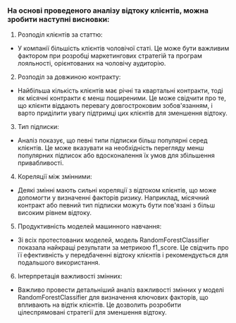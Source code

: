 ### На основі проведеного аналізу відтоку клієнтів, можна зробити наступні висновки:

1. Розподіл клієнтів за статтю:
 
  - У компанії більшість клієнтів чоловічої статі. Це може бути важливим фактором при розробці маркетингових стратегій та програм лояльності, орієнтованих на чоловічу аудиторію.
   
2. Розподіл за довжиною контракту:

  - Найбільша кількість клієнтів має річні та квартальні контракти, тоді як місячні контракти є менш поширеними. Це може свідчити про те, що клієнти віддають перевагу довгостроковим зобов'язанням, і варто приділити увагу підтримці цих клієнтів для зменшення відтоку.

3. Тип підписки:

  - Аналіз показує, що певні типи підписки більш популярні серед клієнтів. Це може вказувати на необхідність перегляду менш популярних підписок або вдосконалення їх умов для збільшення привабливості.

4. Кореляції між змінними:

  - Деякі змінні мають сильні кореляції з відтоком клієнтів, що може допомогти у визначенні факторів ризику. Наприклад, місячний контракт або певний тип підписки можуть бути пов'язані з більш високим рівнем відтоку.

5. Продуктивність моделей машинного навчання:

  - Зі всіх протестованих моделей, модель RandomForestClassifier показала найкращі результати за метрикою f1_score. Це свідчить про її ефективність у передбаченні відтоку клієнтів і рекомендується для подальшого використання.
  
6. Інтерпретація важливості змінних:

  - Важливо провести детальніший аналіз важливості змінних у моделі RandomForestClassifier для визначення ключових факторів, що впливають на відтік клієнтів. Це дозволить розробити цілеспрямовані стратегії для зменшення відтоку.
